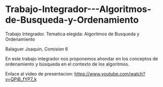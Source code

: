 # Trabajo-Integrador---Algoritmos-de-Busqueda-y-Ordenamiento

Trabajo Integrador. Tematica elegida: Algoritmos de Busqueda y Ordenamiento

Balaguer Joaquin, Comision 6

En este trabajo integrador nos proponemos ahondar en los conceptos de
ordenamiento y búsqueda en el contexto de los algoritmos.

Enlace al video de presentacion: https://www.youtube.com/watch?v=QPiB_fYP7_k
